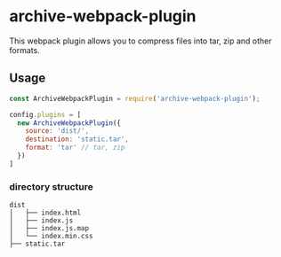 # archive-webpack-plugin

This webpack plugin allows you to compress files into tar, zip and other formats.

## Usage

```js
const ArchiveWebpackPlugin = require('archive-webpack-plugin');

config.plugins = [
  new ArchiveWebpackPlugin({
    source: 'dist/',
    destination: 'static.tar',
    format: 'tar' // tar, zip
  })
]
```

### directory structure

```
dist
│   ├── index.html
│   ├── index.js
│   ├── index.js.map
│   └── index.min.css
├── static.tar
```
